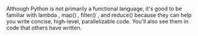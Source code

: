 Although Python is not primarily a functional language, it's good to be familiar with lambda , map() , filter() , and reduce() because they can help you write concise, high-level, parallelizable code. You'll also see them in code that others have written.